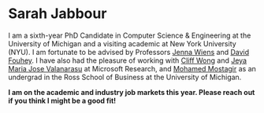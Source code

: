 <h1>Sarah Jabbour</h1>

<!-- Subtitle wrapped in a class so it inherits styles defined in the
site’s CSS. -->
<!-- <p class="subtitle">Computer Science PhD Candidate · AI &amp; Healthcare</p> -->

I am a sixth-year PhD Candidate in Computer Science & Engineering at the University of Michigan and a visiting academic at New York University (NYU). I am fortunate to be advised by Professors [Jenna Wiens](https://web.eecs.umich.edu/~wiensj/) and [David Fouhey](https://cs.nyu.edu/~fouhey/). I have also had the pleasure of working with [Cliff Wong](https://www.microsoft.com/en-us/research/people/clwon/) and [Jeya Maria Jose Valanarasu](https://www.microsoft.com/en-us/research/people/jevalanarasu/) at Microsoft Research, and [Mohamed Mostagir](https://michiganross.umich.edu/faculty-research/faculty/mohamed-mostagir) as an undergrad in the Ross School of Business at the University of Michigan. 

**I am on the academic and industry job markets this year. Please reach out if you think I might be a good fit!** 